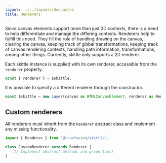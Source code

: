 ```yaml
---
layout: ../../layouts/doc.astro
title: Renderers
---
```


Since canvas elements support more than just 2D contexts, there is a need to help differentiate and manage the differing contexts.
Renderers help to fulfill this need.
They fill the role of handling drawing on the canvas, clearing the canvas, keeping track of global transformations, keeping track of canvas rendering contexts, handling path information, transformations, among other things.
Currently, skittle only supports a 2D renderer.

Each skittle instance is supplied with its own renderer, accessible from the `renderer` property.


```js
const { renderer } = $skittle;
```

It is possible to specify a different renderer through the constructor.

```ts
const $skittle = new Layer(canvas as HTMLCanvasElement, renderer as Renderer);
```

## Custom renderers

All renderers must inherit from the `Renderer` abstract class and implement any missing functionality.

```js
import { Renderer } from '@truefusion/skittle';

class CustomRenderer extends Renderer {
    // Implement abstract methods and properties!
}
```

